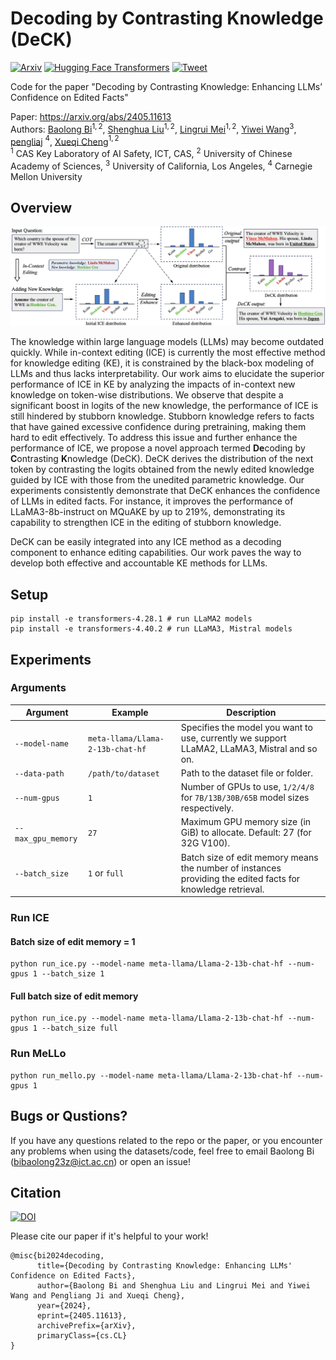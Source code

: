 Decoding by Contrasting Knowledge (DeCK)
===

[![Arxiv](https://img.shields.io/badge/arXiv-2405.11613-B21A1B)](https://arxiv.org/abs/2405.11613)
[![Hugging Face Transformers](https://img.shields.io/badge/%F0%9F%A4%97-Transformers-blue)](https://github.com/huggingface/transformers)
[![Tweet](https://img.shields.io/twitter/url/http/shields.io.svg?style=social)](https://x.com/Byron52238498/status/1792754220535620023)

Code for the paper "Decoding by Contrasting Knowledge: Enhancing LLMs’ Confidence on Edited Facts"

Paper: https://arxiv.org/abs/2405.11613  
Authors: [Baolong Bi](https://byronbbl.github.io/)$^{1,2}$, [Shenghua Liu](https://shenghua-liu.github.io/)$^{1,2}$, [Lingrui Mei](https://me.meirtz.com/about/)$^{1,2}$, [Yiwei Wang](https://wangywust.github.io/)$^{3}$, [pengliaj](https://scholar.google.com/citations?user=NEAhh3IAAAAJ&hl=en) $^{4}$, [Xueqi Cheng](https://people.ucas.ac.cn/~cxq?language=en)$^{1,2}$  
$^1$ CAS Key Laboratory of AI Safety, ICT, CAS, $^2$ University of Chinese Academy of Sciences, $^3$ University of California, Los Angeles, $^4$ Carnegie Mellon University

## Overview

![DeCK](overview.jpg)

The knowledge within large language models (LLMs) may become outdated quickly. While in-context editing (ICE) is currently the most effective method for knowledge editing (KE), it is constrained by the black-box modeling of LLMs and thus lacks interpretability. Our work aims to elucidate the superior performance of ICE in KE by analyzing the impacts of in-context new knowledge on token-wise distributions. We observe that despite a significant boost in logits of the new knowledge, the performance of ICE is still hindered by stubborn knowledge. Stubborn knowledge refers to facts that have gained excessive confidence during pretraining, making them hard to edit effectively. To address this issue and further enhance the performance of ICE, we propose a novel approach termed **De**coding by **C**ontrasting **K**nowledge (DeCK). DeCK derives the distribution of the next token by contrasting the logits obtained from the newly edited knowledge guided by ICE with those from the unedited parametric knowledge. Our experiments consistently demonstrate that DeCK enhances the confidence of LLMs in edited facts. For instance, it improves the performance of LLaMA3-8b-instruct on MQuAKE by up to 219%, demonstrating its capability to strengthen ICE in the editing of stubborn knowledge. 

DeCK can be easily integrated into any ICE method as a decoding component to enhance editing capabilities. Our work paves the way to develop both effective and accountable KE methods for LLMs.

## Setup

```
pip install -e transformers-4.28.1 # run LLaMA2 models
pip install -e transformers-4.40.2 # run LLaMA3, Mistral models
```

## Experiments

### Arguments

| Argument          | Example           | Description   |
| ----------------- | ----------------- | ------------- |
| `--model-name`    | `meta-llama/Llama-2-13b-chat-hf` | Specifies the model you want to use, currently we support LLaMA2, LLaMA3, Mistral and so on. |
| `--data-path`     | `/path/to/dataset` | Path to the dataset file or folder. |
| `--num-gpus`      | `1` | Number of GPUs to use, `1/2/4/8` for `7B/13B/30B/65B` model sizes respectively.  |
| `--max_gpu_memory`| `27` | Maximum GPU memory size (in GiB) to allocate. Default: 27 (for 32G V100).  |
| `--batch_size`    | `1` or `full` | Batch size of edit memory means the number of instances providing the edited facts for knowledge retrieval.  |

### Run ICE
#### Batch size of edit memory = 1

```
python run_ice.py --model-name meta-llama/Llama-2-13b-chat-hf --num-gpus 1 --batch_size 1
```

#### Full batch size of edit memory

```
python run_ice.py --model-name meta-llama/Llama-2-13b-chat-hf --num-gpus 1 --batch_size full
```

### Run MeLLo

```
python run_mello.py --model-name meta-llama/Llama-2-13b-chat-hf --num-gpus 1
```

## Bugs or Qustions?

If you have any questions related to the repo or the paper, or you encounter any problems when using the datasets/code, feel free to email Baolong Bi (bibaolong23z@ict.ac.cn) or open an issue!

## Citation

[![DOI](https://img.shields.io/badge/DOI-10.48550/arXiv.2405.11613-green?color=FF8000?color=009922)](https://doi.org/10.48550/arXiv.2405.11613)

Please cite our paper if it's helpful to your work!
```
@misc{bi2024decoding,
      title={Decoding by Contrasting Knowledge: Enhancing LLMs' Confidence on Edited Facts}, 
      author={Baolong Bi and Shenghua Liu and Lingrui Mei and Yiwei Wang and Pengliang Ji and Xueqi Cheng},
      year={2024},
      eprint={2405.11613},
      archivePrefix={arXiv},
      primaryClass={cs.CL}
}
```
